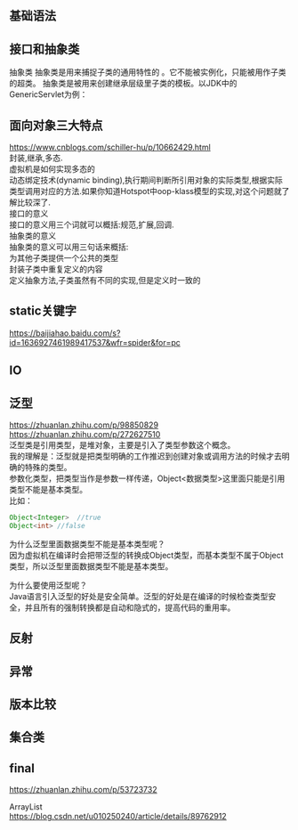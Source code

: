 ## 基础语法
## 接口和抽象类
抽象类
抽象类是用来捕捉子类的通用特性的 。它不能被实例化，只能被用作子类的超类。
抽象类是被用来创建继承层级里子类的模板。以JDK中的GenericServlet为例： 

## 面向对象三大特点
https://www.cnblogs.com/schiller-hu/p/10662429.html  
封装,继承,多态.  
虚拟机是如何实现多态的  
动态绑定技术(dynamic binding),执行期间判断所引用对象的实际类型,根据实际类型调用对应的方法.如果你知道Hotspot中oop-klass模型的实现,对这个问题就了解比较深了.  
接口的意义  
接口的意义用三个词就可以概括:规范,扩展,回调.  
抽象类的意义  
抽象类的意义可以用三句话来概括:  
为其他子类提供一个公共的类型  
封装子类中重复定义的内容  
定义抽象方法,子类虽然有不同的实现,但是定义时一致的   

## static关键字

https://baijiahao.baidu.com/s?id=1636927461989417537&wfr=spider&for=pc

## IO
## 泛型
https://zhuanlan.zhihu.com/p/98850829   
https://zhuanlan.zhihu.com/p/272627510  
泛型类是引用类型，是堆对象，主要是引入了类型参数这个概念。  
我的理解是：泛型就是把类型明确的工作推迟到创建对象或调用方法的时候才去明确的特殊的类型。    
参数化类型，把类型当作是参数一样传递，Object<数据类型>这里面只能是引用类型不能是基本类型。   
比如：
``` java
Object<Integer>  //true
Object<int> //false
```
为什么泛型里面数据类型不能是基本类型呢？    
因为虚拟机在编译时会把带泛型的转换成Object类型，而基本类型不属于Object类型，所以泛型里面数据类型不能是基本类型。  

为什么要使用泛型呢？  
Java语言引入泛型的好处是安全简单。泛型的好处是在编译的时候检查类型安全，并且所有的强制转换都是自动和隐式的，提高代码的重用率。   


## 反射
## 异常
## 版本比较
## 集合类

## final
https://zhuanlan.zhihu.com/p/53723732   

ArrayList   
https://blog.csdn.net/u010250240/article/details/89762912

